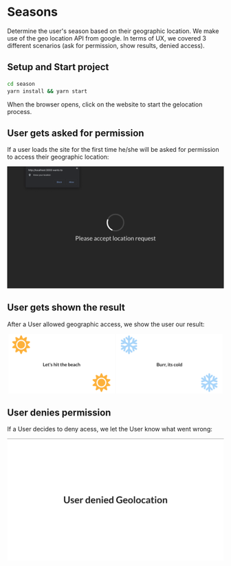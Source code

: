 # Seasons

Determine the user's season based on their geographic location. We make use of
the geo location API from google. In terms of UX, we covered 3 different
scenarios (ask for permission, show results, denied access).

## Setup and Start project

```bash
cd season
yarn install && yarn start
```

When the browser opens, click on the website to start the gelocation process.

## User gets asked for permission

If a user loads the site for the first time he/she will be asked for permission
to access their geographic location:

![permission](./readme_imgs/loading.png)

## User gets shown the result

After a User allowed geographic access, we show the user our result:

<center>
  <img src="./readme_imgs/summer.png" width="49%" />
  <img src="./readme_imgs/winter.png" width="49%" />
</center>


## User denies permission

If a User decides to deny acess, we let the User know what went wrong:

![denied](./readme_imgs/denied.png)
